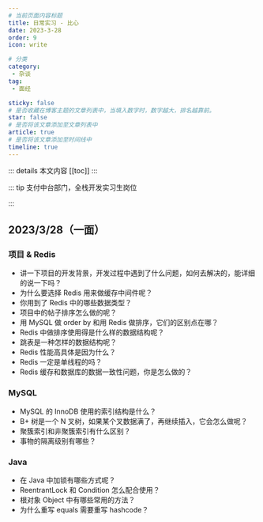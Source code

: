 ```yaml
---
# 当前页面内容标题
title: 日常实习 - 比心
date: 2023-3-28
order: 9
icon: write

# 分类
category:
 - 杂谈
tag:
 - 面经

sticky: false
# 是否收藏在博客主题的文章列表中，当填入数字时，数字越大，排名越靠前。
star: false
# 是否将该文章添加至文章列表中
article: true
# 是否将该文章添加至时间线中
timeline: true
---
```


::: details 本文内容
[[toc]]
:::

::: tip 支付中台部门，全栈开发实习生岗位

:::

## 2023/3/28（一面）

### 项目 & Redis

- 讲一下项目的开发背景，开发过程中遇到了什么问题，如何去解决的，能详细的说一下吗？
- 为什么要选择 Redis 用来做缓存中间件呢？
- 你用到了 Redis 中的哪些数据类型？
- 项目中的帖子排序怎么做的呢？
- 用 MySQL 做 order by 和用 Redis 做排序，它们的区别点在哪？
- Redis 中做排序使用得是什么样的数据结构呢？
- 跳表是一种怎样的数据结构呢？
- Redis 性能高具体是因为什么？
- Redis 一定是单线程的吗？
- Redis 缓存和数据库的数据一致性问题，你是怎么做的？

### MySQL

- MySQL 的 InnoDB 使用的索引结构是什么？
- B+ 树是一个 N 叉树，如果某个叉数据满了，再继续插入，它会怎么做呢？
- 聚簇索引和非聚簇索引有什么区别？
- 事物的隔离级别有哪些？

### Java

- 在 Java 中加锁有哪些方式呢？
- ReentrantLock 和 Condition 怎么配合使用？
- 根对象 Object 中有哪些常用的方法？
- 为什么重写 equals 需要重写 hashcode？


